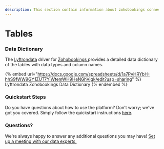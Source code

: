 ```yaml
---
description: This section contain information about zohobookings connector tables information
---
```


# Tables

### Data Dictionary

The [Lyftrondata](https://www.lyftrondata.com/) driver for [Zohobookings](https://www.lyftrondata.com/integration/zohobookings/)[ ](https://www.lyftrondata.com/integration/zohobookings/)provides a detailed data dictionary of the tables with data types and column names.

{% embed url="https://docs.google.com/spreadsheets/d/1a7PyHRYbH-hhS9fWW9GY1ZUT7YiWtemWH9HeNGhVjqk/edit?usp=sharing" %}
Lyftrondata Zohobookings Data Dictionary
{% endembed %}

### Quickstart Steps

Do you have questions about how to use the platform? Don't worry; we've got you covered. Simply follow the quickstart instructions [here](../../../../quickstart-steps.md).

### Questions? <a href="#questions" id="questions"></a>

We're always happy to answer any additional questions you may have! [Set up a meeting with our data experts.](https://www.lyftrondata.com/book-a-meeting/)


